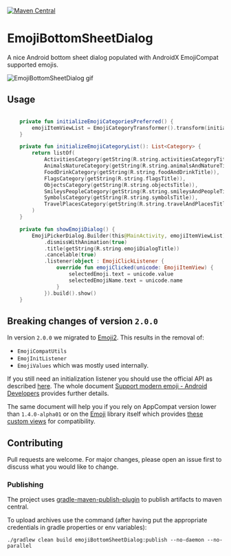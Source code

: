 [![Maven Central](https://img.shields.io/maven-central/v/com.withplum/emojiBottomSheetDialog.svg?label=Maven%20Central)](https://search.maven.org/search?q=g:%22com.withplum%22%20AND%20a:%22emojiBottomSheetDialog%22)
# EmojiBottomSheetDialog
A nice Android bottom sheet dialog populated with AndroidX EmojiCompat supported emojis.

![EmojiBottomSheetDialog gif](https://i.imgur.com/0GisGjI.gif)

## Usage

```kotlin

    private fun initializeEmojiCategoriesPreferred() {
        emojiItemViewList = EmojiCategoryTransformer().transform(initializeEmojiCategoryList())
    }

    private fun initializeEmojiCategoryList(): List<Category> {
        return listOf(
            ActivitiesCategory(getString(R.string.activitiesCategoryTitle)),
            AnimalsNatureCategory(getString(R.string.animalsAndNatureTitle)),
            FoodDrinkCategory(getString(R.string.foodAndDrinkTitle)),
            FlagsCategory(getString(R.string.flagsTitle)),
            ObjectsCategory(getString(R.string.objectsTitle)),
            SmileysPeopleCategory(getString(R.string.smileysAndPeopleTitle)),
            SymbolsCategory(getString(R.string.symbolsTitle)),
            TravelPlacesCategory(getString(R.string.travelAndPlacesTitle))
        )
    }

    private fun showEmojiDialog() {
        EmojiPickerDialog.Builder(this@MainActivity, emojiItemViewList)
            .dismissWithAnimation(true)
            .title(getString(R.string.emojiDialogTitle))
            .cancelable(true)
            .listener(object : EmojiClickListener {
                override fun emojiClicked(unicode: EmojiItemView) {
                    selectedEmoji.text = unicode.value
                    selectedEmojiName.text = unicode.name
                }
            }).build().show()
    }
```

## Breaking changes of version `2.0.0`
In version `2.0.0` we migrated to [Emoji2](https://developer.android.com/jetpack/androidx/releases/emoji2).
This results in the removal of:
* `EmojiCompatUtils`
* `EmojInitListener`
* `EmojiValues` which was mostly used internally.

If you still need an initialization listener you should use the official API as described [here](https://developer.android.com/develop/ui/views/text-and-emoji/emoji2#add-initialization-listeners).
The whole document [Support modern emoji - Android Developers](https://developer.android.com/develop/ui/views/text-and-emoji/emoji2) provides further details.

The same document will help you if you rely on AppCompat version lower than `1.4.0-alpha01` or on the [Emoji](https://developer.android.com/jetpack/androidx/releases/emoji)
library itself which provides [these custom views](https://developer.android.com/reference/kotlin/androidx/emoji/widget/package-summary) for compatibility.

## Contributing
Pull requests are welcome. For major changes, please open an issue first to discuss what you would like to change.

### Publishing
The project uses [gradle-maven-publish-plugin](https://github.com/vanniktech/gradle-maven-publish-plugin) to publish artifacts to maven central.

To upload archives use the command (after having put the appropriate credentials in gradle properties or env variables):

```
./gradlew clean build emojiBottomSheetDialog:publish --no-daemon --no-parallel
```
